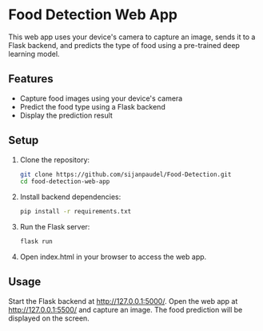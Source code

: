 # Food Detection Web App

This web app uses your device's camera to capture an image, sends it to a Flask backend, and predicts the type of food using a pre-trained deep learning model.

## Features
- Capture food images using your device's camera
- Predict the food type using a Flask backend
- Display the prediction result

## Setup

1. Clone the repository:
   ```bash
   git clone https://github.com/sijanpaudel/Food-Detection.git
   cd food-detection-web-app

2. Install backend dependencies:

    ```bash
    pip install -r requirements.txt

3. Run the Flask server:

    ```bash
    flask run

4. Open index.html in your browser to access the web app.

## Usage
Start the Flask backend at http://127.0.0.1:5000/.
Open the web app at http://127.0.0.1:5500/ and capture an image.
The food prediction will be displayed on the screen.
